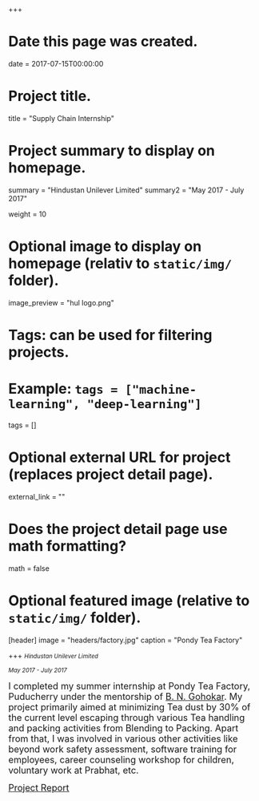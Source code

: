 +++
# Date this page was created.
date = 2017-07-15T00:00:00

# Project title.
title = "Supply Chain Internship"

# Project summary to display on homepage.
summary = "Hindustan Unilever Limited"
summary2 = "May 2017 - July 2017"

weight = 10

# Optional image to display on homepage (relativ to `static/img/` folder).
image_preview = "hul logo.png"

# Tags: can be used for filtering projects.
# Example: `tags = ["machine-learning", "deep-learning"]`
tags = []

# Optional external URL for project (replaces project detail page).
external_link = ""

# Does the project detail page use math formatting?
math = false

# Optional featured image (relative to `static/img/` folder).
[header]
image = "headers/factory.jpg"
caption = "Pondy Tea Factory"

+++
<i><small>Hindustan Unilever Limited</small></i>

<i><small>May 2017 - July 2017</small></i>

<font size="4">
I completed my summer internship at Pondy Tea Factory, Puducherry under the mentorship of <a href="https://www.linkedin.com/in/bn-gohokar-b5b87751/"  target="_blank">B. N. Gohokar</a>. My project primarily aimed at minimizing Tea dust by 30% of the current level escaping through various Tea handling and packing activities from Blending to Packing. Apart from that, I was involved in various other activities like beyond work safety assessment, software training for employees, career counseling workshop for children, voluntary work at Prabhat, etc.
</font>

<font size="4"><u>
<a href="https://drive.google.com/file/d/1Qbm7JhqsuNcz-T5Xm3AoJ8XuSHvLB4ZU/view?usp=sharing"  target="_blank">Project Report</a>
</font></u>